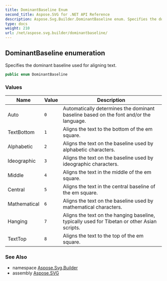 ```yaml
---
title: DominantBaseline Enum
second_title: Aspose.SVG for .NET API Reference
description: Aspose.Svg.Builder.DominantBaseline enum. Specifies the dominant baseline used for aligning text
type: docs
weight: 210
url: /net/aspose.svg.builder/dominantbaseline/
---
```

## DominantBaseline enumeration

Specifies the dominant baseline used for aligning text.

```csharp
public enum DominantBaseline
```

### Values

| Name | Value | Description |
| --- | --- | --- |
| Auto | `0` | Automatically determines the dominant baseline based on the font and/or the language. |
| TextBottom | `1` | Aligns the text to the bottom of the em square. |
| Alphabetic | `2` | Aligns the text on the baseline used by alphabetic characters. |
| Ideographic | `3` | Aligns the text on the baseline used by ideographic characters. |
| Middle | `4` | Aligns the text in the middle of the em square. |
| Central | `5` | Aligns the text in the central baseline of the em square. |
| Mathematical | `6` | Aligns the text on the baseline used by mathematical characters. |
| Hanging | `7` | Aligns the text on the hanging baseline, typically used for Tibetan or other Asian scripts. |
| TextTop | `8` | Aligns the text to the top of the em square. |

### See Also

* namespace [Aspose.Svg.Builder](../../aspose.svg.builder/)
* assembly [Aspose.SVG](../../)

